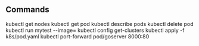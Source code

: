 ## Commands

kubectl get nodes
kubectl get pod
kubectl describe pods <name>
kubectl delete pod <name>
kubectl run mytest --image=<imagem>
kubectl config get-clusters
kubectl apply -f k8s/pod.yaml
kubectl port-forward pod/goserver 8000:80